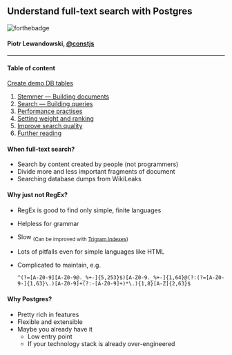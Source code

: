 
## Understand full-text search with Postgres

![forthebadge](http://forthebadge.com/images/badges/reading-6th-grade-level.svg)
#### Piotr Lewandowski, [@constjs](http://twitter.com/constjs)

----

#### Table of content

[Create demo DB tables](./resources/00_prepare.sql)
1. [Stemmer — Building documents](./resources/01_stemmer.sql)
1. [Search — Building queries](./resources/02_queries.sql)
1. [Performance practises](./resources/03_perfo.sql)
1. [Setting weight and ranking](./resources/04_rank.sql)
1. [Improve search quality](./resources/05_search_quality.sql)
1. [Further reading](./FURTHER_READING.md)

#### When full-text search? 

* Search by content created by people (not programmers)
* Divide more and less important fragments of document
* Searching database dumps from WikiLeaks


#### Why just not RegEx?

* RegEx is good to find only simple, finite languages
* Helpless for grammar
* Slow <sub>(Can be improved with [Trigram Indexes](https://about.gitlab.com/2016/03/18/fast-search-using-postgresql-trigram-indexes/))</sub>
* Lots of pitfalls even for simple languages like HTML
* Complicated to maintain, e.g.

    ```
    ^(?=[A-Z0-9][A-Z0-9@._%+-]{5,253}$)[A-Z0-9._%+-]{1,64}@(?:(?=[A-Z0-9-]{1,63}\.)[A-Z0-9]+(?:-[A-Z0-9]+)*\.){1,8}[A-Z]{2,63}$
    ```


#### Why Postgres?

* Pretty rich in features
* Flexible and extensible
* Maybe you already have it
    * Low entry point
    * If your technology stack is already over-engineered
